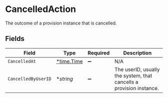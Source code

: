 # CancelledAction

The outcome of a provision instance that is cancelled.


## Fields

| Field                                                               | Type                                                                | Required                                                            | Description                                                         |
| ------------------------------------------------------------------- | ------------------------------------------------------------------- | ------------------------------------------------------------------- | ------------------------------------------------------------------- |
| `CancelledAt`                                                       | [*time.Time](https://pkg.go.dev/time#Time)                          | :heavy_minus_sign:                                                  | N/A                                                                 |
| `CancelledByUserID`                                                 | **string*                                                           | :heavy_minus_sign:                                                  | The userID, usually the system, that cancells a provision instance. |
